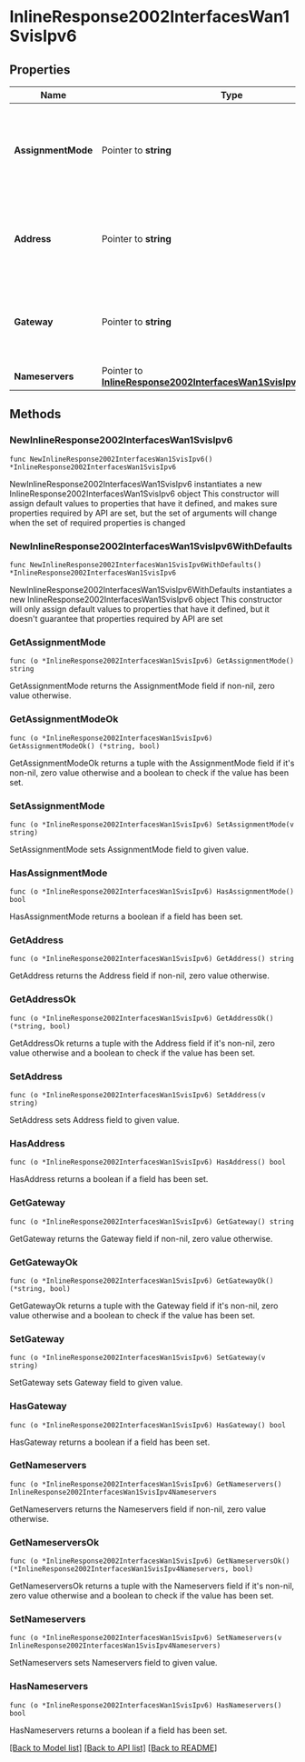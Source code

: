 # InlineResponse2002InterfacesWan1SvisIpv6

## Properties

Name | Type | Description | Notes
------------ | ------------- | ------------- | -------------
**AssignmentMode** | Pointer to **string** | The assignment mode for this SVI. Applies only when PPPoE is disabled. | [optional] 
**Address** | Pointer to **string** | Static address that will override the one(s) received by SLAAC. | [optional] 
**Gateway** | Pointer to **string** | Static gateway that will override the one received by autoconf. | [optional] 
**Nameservers** | Pointer to [**InlineResponse2002InterfacesWan1SvisIpv4Nameservers**](InlineResponse2002InterfacesWan1SvisIpv4Nameservers.md) |  | [optional] 

## Methods

### NewInlineResponse2002InterfacesWan1SvisIpv6

`func NewInlineResponse2002InterfacesWan1SvisIpv6() *InlineResponse2002InterfacesWan1SvisIpv6`

NewInlineResponse2002InterfacesWan1SvisIpv6 instantiates a new InlineResponse2002InterfacesWan1SvisIpv6 object
This constructor will assign default values to properties that have it defined,
and makes sure properties required by API are set, but the set of arguments
will change when the set of required properties is changed

### NewInlineResponse2002InterfacesWan1SvisIpv6WithDefaults

`func NewInlineResponse2002InterfacesWan1SvisIpv6WithDefaults() *InlineResponse2002InterfacesWan1SvisIpv6`

NewInlineResponse2002InterfacesWan1SvisIpv6WithDefaults instantiates a new InlineResponse2002InterfacesWan1SvisIpv6 object
This constructor will only assign default values to properties that have it defined,
but it doesn't guarantee that properties required by API are set

### GetAssignmentMode

`func (o *InlineResponse2002InterfacesWan1SvisIpv6) GetAssignmentMode() string`

GetAssignmentMode returns the AssignmentMode field if non-nil, zero value otherwise.

### GetAssignmentModeOk

`func (o *InlineResponse2002InterfacesWan1SvisIpv6) GetAssignmentModeOk() (*string, bool)`

GetAssignmentModeOk returns a tuple with the AssignmentMode field if it's non-nil, zero value otherwise
and a boolean to check if the value has been set.

### SetAssignmentMode

`func (o *InlineResponse2002InterfacesWan1SvisIpv6) SetAssignmentMode(v string)`

SetAssignmentMode sets AssignmentMode field to given value.

### HasAssignmentMode

`func (o *InlineResponse2002InterfacesWan1SvisIpv6) HasAssignmentMode() bool`

HasAssignmentMode returns a boolean if a field has been set.

### GetAddress

`func (o *InlineResponse2002InterfacesWan1SvisIpv6) GetAddress() string`

GetAddress returns the Address field if non-nil, zero value otherwise.

### GetAddressOk

`func (o *InlineResponse2002InterfacesWan1SvisIpv6) GetAddressOk() (*string, bool)`

GetAddressOk returns a tuple with the Address field if it's non-nil, zero value otherwise
and a boolean to check if the value has been set.

### SetAddress

`func (o *InlineResponse2002InterfacesWan1SvisIpv6) SetAddress(v string)`

SetAddress sets Address field to given value.

### HasAddress

`func (o *InlineResponse2002InterfacesWan1SvisIpv6) HasAddress() bool`

HasAddress returns a boolean if a field has been set.

### GetGateway

`func (o *InlineResponse2002InterfacesWan1SvisIpv6) GetGateway() string`

GetGateway returns the Gateway field if non-nil, zero value otherwise.

### GetGatewayOk

`func (o *InlineResponse2002InterfacesWan1SvisIpv6) GetGatewayOk() (*string, bool)`

GetGatewayOk returns a tuple with the Gateway field if it's non-nil, zero value otherwise
and a boolean to check if the value has been set.

### SetGateway

`func (o *InlineResponse2002InterfacesWan1SvisIpv6) SetGateway(v string)`

SetGateway sets Gateway field to given value.

### HasGateway

`func (o *InlineResponse2002InterfacesWan1SvisIpv6) HasGateway() bool`

HasGateway returns a boolean if a field has been set.

### GetNameservers

`func (o *InlineResponse2002InterfacesWan1SvisIpv6) GetNameservers() InlineResponse2002InterfacesWan1SvisIpv4Nameservers`

GetNameservers returns the Nameservers field if non-nil, zero value otherwise.

### GetNameserversOk

`func (o *InlineResponse2002InterfacesWan1SvisIpv6) GetNameserversOk() (*InlineResponse2002InterfacesWan1SvisIpv4Nameservers, bool)`

GetNameserversOk returns a tuple with the Nameservers field if it's non-nil, zero value otherwise
and a boolean to check if the value has been set.

### SetNameservers

`func (o *InlineResponse2002InterfacesWan1SvisIpv6) SetNameservers(v InlineResponse2002InterfacesWan1SvisIpv4Nameservers)`

SetNameservers sets Nameservers field to given value.

### HasNameservers

`func (o *InlineResponse2002InterfacesWan1SvisIpv6) HasNameservers() bool`

HasNameservers returns a boolean if a field has been set.


[[Back to Model list]](../README.md#documentation-for-models) [[Back to API list]](../README.md#documentation-for-api-endpoints) [[Back to README]](../README.md)


